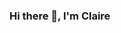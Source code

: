 ### Hi there 👋, I'm Claire

<!--
**ClaireCullimore/ClaireCullimore** is a ✨ _special_ ✨ repository because its `README.md` (this file) appears on your GitHub profile.

Here are some ideas to get you started:

- 🔭 I have recently completed Le Wagon coding bootcamp. 
- 🌱 I’m currently learning React.
- 👯 I’m looking to collaborate on website developments.
- 📫 How to reach me: cascullimore@gmail.com

Language and Tools: 

css3 figma html5 javascript mysql rails ruby

